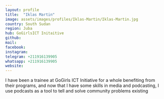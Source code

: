 ```yaml
---
layout: profile
title:  "Iklas Martin"
image: assets/images/profiles/Iklas-Martin/Iklas-Martin.jpg
country: South Sudan
region: Juba
hub: GoGirlsICT Initaitive
github:
mail:
facebook: 
instagram: 
telegram: +211916139905
whatsapp: +211916139905
website:
---
```


I have been a trainee at GoGirls ICT Initiative for a whole benefiting from their programs, and now that I have some skills in media and podcasting, I use podcasts as a tool to tell and solve community problems existing